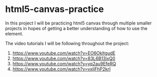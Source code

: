 # html5-canvas-practice

In this project I will be practicing html5 canvas
through multiple smaller projects in hopes of
getting a better understanding of how to use
the element.

The video tutorials I will be following
throughout the project:
1. https://www.youtube.com/watch?v=EO6OkltgudE
2. https://www.youtube.com/watch?v=83L6B13ixQ0
3. https://www.youtube.com/watch?v=yq2au9EfeRQ
4. https://www.youtube.com/watch?v=vxljFhP2krI
